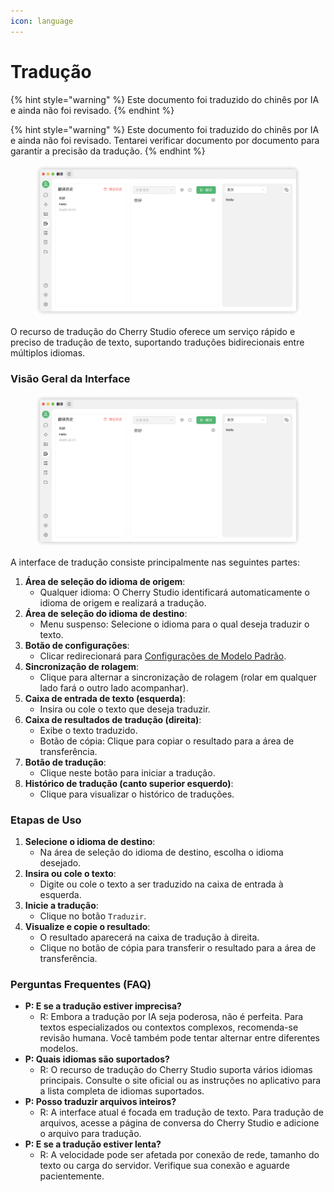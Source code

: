```yaml
---
icon: language
---
```

# Tradução


{% hint style="warning" %}
Este documento foi traduzido do chinês por IA e ainda não foi revisado.
{% endhint %}




{% hint style="warning" %}
Este documento foi traduzido do chinês por IA e ainda não foi revisado.
Tentarei verificar documento por documento para garantir a precisão da tradução.
{% endhint %}

<figure><img src="../../.gitbook/assets/翻译.png" alt=""><figcaption></figcaption></figure>

O recurso de tradução do Cherry Studio oferece um serviço rápido e preciso de tradução de texto, suportando traduções bidirecionais entre múltiplos idiomas.

### Visão Geral da Interface

<figure><img src="../../.gitbook/assets/翻译.png" alt=""><figcaption></figcaption></figure>

A interface de tradução consiste principalmente nas seguintes partes:

1. **Área de seleção do idioma de origem**:
   * Qualquer idioma: O Cherry Studio identificará automaticamente o idioma de origem e realizará a tradução.
2. **Área de seleção do idioma de destino**:
   * Menu suspenso: Selecione o idioma para o qual deseja traduzir o texto.
3. **Botão de configurações**:
   * Clicar redirecionará para [Configurações de Modelo Padrão](settings/default-models.md).
4. **Sincronização de rolagem**:
   * Clique para alternar a sincronização de rolagem (rolar em qualquer lado fará o outro lado acompanhar).
5. **Caixa de entrada de texto (esquerda)**:
   * Insira ou cole o texto que deseja traduzir.
6. **Caixa de resultados de tradução (direita)**:
   * Exibe o texto traduzido.
   * Botão de cópia: Clique para copiar o resultado para a área de transferência.
7. **Botão de tradução**:
   * Clique neste botão para iniciar a tradução.
8. **Histórico de tradução (canto superior esquerdo)**:
   * Clique para visualizar o histórico de traduções.

### Etapas de Uso

1. **Selecione o idioma de destino**:
   * Na área de seleção do idioma de destino, escolha o idioma desejado.
2. **Insira ou cole o texto**:
   * Digite ou cole o texto a ser traduzido na caixa de entrada à esquerda.
3. **Inicie a tradução**:
   * Clique no botão `Traduzir`.
4. **Visualize e copie o resultado**:
   * O resultado aparecerá na caixa de tradução à direita.
   * Clique no botão de cópia para transferir o resultado para a área de transferência.

### Perguntas Frequentes (FAQ)

* **P: E se a tradução estiver imprecisa?**
  * R: Embora a tradução por IA seja poderosa, não é perfeita. Para textos especializados ou contextos complexos, recomenda-se revisão humana. Você também pode tentar alternar entre diferentes modelos.
* **P: Quais idiomas são suportados?**
  * R: O recurso de tradução do Cherry Studio suporta vários idiomas principais. Consulte o site oficial ou as instruções no aplicativo para a lista completa de idiomas suportados.
* **P: Posso traduzir arquivos inteiros?**
  * R: A interface atual é focada em tradução de texto. Para tradução de arquivos, acesse a página de conversa do Cherry Studio e adicione o arquivo para tradução.
* **P: E se a tradução estiver lenta?**
  * R: A velocidade pode ser afetada por conexão de rede, tamanho do texto ou carga do servidor. Verifique sua conexão e aguarde pacientemente.